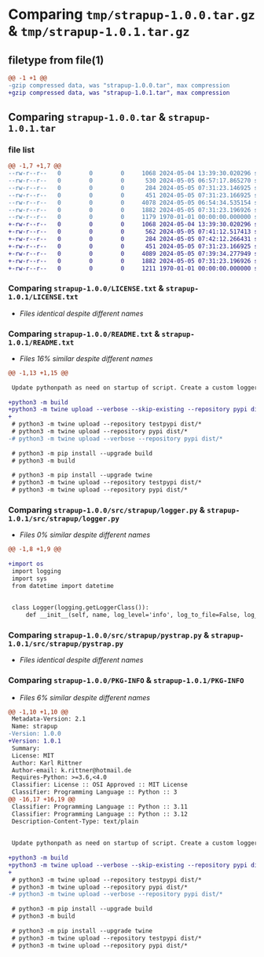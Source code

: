 # Comparing `tmp/strapup-1.0.0.tar.gz` & `tmp/strapup-1.0.1.tar.gz`

## filetype from file(1)

```diff
@@ -1 +1 @@
-gzip compressed data, was "strapup-1.0.0.tar", max compression
+gzip compressed data, was "strapup-1.0.1.tar", max compression
```

## Comparing `strapup-1.0.0.tar` & `strapup-1.0.1.tar`

### file list

```diff
@@ -1,7 +1,7 @@
--rw-r--r--   0        0        0     1068 2024-05-04 13:39:30.020296 strapup-1.0.0/LICENSE.txt
--rw-r--r--   0        0        0      530 2024-05-05 06:57:17.865270 strapup-1.0.0/README.txt
--rw-r--r--   0        0        0      284 2024-05-05 07:31:23.146925 strapup-1.0.0/pyproject.toml
--rw-r--r--   0        0        0      451 2024-05-05 07:31:23.166925 strapup-1.0.0/src/strapup/__init__.py
--rw-r--r--   0        0        0     4078 2024-05-05 06:54:34.535154 strapup-1.0.0/src/strapup/logger.py
--rw-r--r--   0        0        0     1882 2024-05-05 07:31:23.196926 strapup-1.0.0/src/strapup/pystrap.py
--rw-r--r--   0        0        0     1179 1970-01-01 00:00:00.000000 strapup-1.0.0/PKG-INFO
+-rw-r--r--   0        0        0     1068 2024-05-04 13:39:30.020296 strapup-1.0.1/LICENSE.txt
+-rw-r--r--   0        0        0      562 2024-05-05 07:41:12.517413 strapup-1.0.1/README.txt
+-rw-r--r--   0        0        0      284 2024-05-05 07:42:12.266431 strapup-1.0.1/pyproject.toml
+-rw-r--r--   0        0        0      451 2024-05-05 07:31:23.166925 strapup-1.0.1/src/strapup/__init__.py
+-rw-r--r--   0        0        0     4089 2024-05-05 07:39:34.277949 strapup-1.0.1/src/strapup/logger.py
+-rw-r--r--   0        0        0     1882 2024-05-05 07:31:23.196926 strapup-1.0.1/src/strapup/pystrap.py
+-rw-r--r--   0        0        0     1211 1970-01-01 00:00:00.000000 strapup-1.0.1/PKG-INFO
```

### Comparing `strapup-1.0.0/LICENSE.txt` & `strapup-1.0.1/LICENSE.txt`

 * *Files identical despite different names*

### Comparing `strapup-1.0.0/README.txt` & `strapup-1.0.1/README.txt`

 * *Files 16% similar despite different names*

```diff
@@ -1,13 +1,15 @@
 
 Update pythonpath as need on startup of script. Create a custom logger, which can log to terminal and file at the same time, by simply choosing a name.
 
+python3 -m build
+python3 -m twine upload --verbose --skip-existing --repository pypi dist/*
+
 # python3 -m twine upload --repository testpypi dist/*
 # python3 -m twine upload --repository pypi dist/*
-# python3 -m twine upload --verbose --repository pypi dist/*
 
 # python3 -m pip install --upgrade build
 # python3 -m build
 
 # python3 -m pip install --upgrade twine
 # python3 -m twine upload --repository testpypi dist/*
 # python3 -m twine upload --repository pypi dist/*
```

### Comparing `strapup-1.0.0/src/strapup/logger.py` & `strapup-1.0.1/src/strapup/logger.py`

 * *Files 0% similar despite different names*

```diff
@@ -1,8 +1,9 @@
 
+import os
 import logging
 import sys
 from datetime import datetime
 
 
 class Logger(logging.getLoggerClass()):
     def __init__(self, name, log_level='info', log_to_file=False, log_dir=None):
```

### Comparing `strapup-1.0.0/src/strapup/pystrap.py` & `strapup-1.0.1/src/strapup/pystrap.py`

 * *Files identical despite different names*

### Comparing `strapup-1.0.0/PKG-INFO` & `strapup-1.0.1/PKG-INFO`

 * *Files 6% similar despite different names*

```diff
@@ -1,10 +1,10 @@
 Metadata-Version: 2.1
 Name: strapup
-Version: 1.0.0
+Version: 1.0.1
 Summary: 
 License: MIT
 Author: Karl Rittner
 Author-email: k.rittner@hotmail.de
 Requires-Python: >=3.6,<4.0
 Classifier: License :: OSI Approved :: MIT License
 Classifier: Programming Language :: Python :: 3
@@ -16,17 +16,19 @@
 Classifier: Programming Language :: Python :: 3.11
 Classifier: Programming Language :: Python :: 3.12
 Description-Content-Type: text/plain
 
 
 Update pythonpath as need on startup of script. Create a custom logger, which can log to terminal and file at the same time, by simply choosing a name.
 
+python3 -m build
+python3 -m twine upload --verbose --skip-existing --repository pypi dist/*
+
 # python3 -m twine upload --repository testpypi dist/*
 # python3 -m twine upload --repository pypi dist/*
-# python3 -m twine upload --verbose --repository pypi dist/*
 
 # python3 -m pip install --upgrade build
 # python3 -m build
 
 # python3 -m pip install --upgrade twine
 # python3 -m twine upload --repository testpypi dist/*
 # python3 -m twine upload --repository pypi dist/*
```

